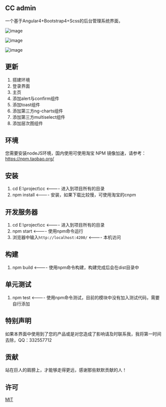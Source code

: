 ## CC admin 
一个基于Angular4+Bootstrap4+Scss的后台管理系统界面，

![image](https://github.com/332557712/cc/blob/master/src/assets/img/cc.png)

![image](https://github.com/332557712/cc/blob/master/src/assets/img/cc-2.png)

![image](https://github.com/332557712/cc/blob/master/src/assets/img/cc-3.png)


## 更新
1. 搭建环境
2. 登录界面
3. 主页
4. 添加alert与confirm组件
5. 添加toast组件
6. 添加第三方ng-charts组件
7. 添加第三方multiselect组件
8. 添加层次图组件


## 环境
您需要安装nodeJS环境，国内使用可使用淘宝 NPM 镜像加速，请参考：https://npm.taobao.org/


## 安装
1. cd E:\project\cc                            <---- 进入到项目所有的目录
2. npm install                                 <---- 安装，如果下载比较慢，可使用淘宝的cnpm


## 开发服务器
1. cd E:\project\cc                            <---- 进入到项目所有的目录
2. npm start                                   <---- 使用npm命令运行
3. 浏览器中输入`http://localhost:4200/`         <---- 本机访问


## 构建
1. npm build                                   <---- 使用npm命令构建，构建完成后会在dist目录中


## 单元测试
1. npm test                                    <---- 使用npm命令测试，目前的模块中没有加入测试代码，需要自行添加       


## 特别声明
如果本界面中使用到了您的产品或是对您造成了影响请及时联系我，我将第一时间去除，QQ：332557712


## 贡献
站在巨人的肩膀上，才能够走得更远，感谢那些默默贡献的人！

## 许可
[MIT](/LICENSE)